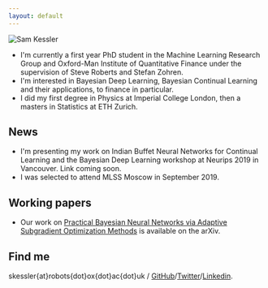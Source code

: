 ```yaml
---
layout: default
---
```


![Sam Kessler](https://github.com/skezle/skezle.github.io/_assets/me.png)

* I'm currently a first year PhD student in the Machine Learning Research Group and 
Oxford-Man Institute of Quantitative Finance under the supervision of Steve Roberts
 and Stefan Zohren. 
* I'm interested in Bayesian Deep Learning, Bayesian Continual Learning and their
applications, to finance in particular. 
* I did my first degree in Physics at Imperial College London, then a masters in 
Statistics at ETH Zurich.

## News

* I'm presenting my work on Indian Buffet Neural Networks for Continual Learning and the 
Bayesian Deep Learning workshop at Neurips 2019 in Vancouver. Link coming soon.
* I was selected to attend MLSS Moscow in September 2019.

## Working papers

* Our work on [Practical Bayesian Neural Networks via Adaptive
Subgradient Optimization Methods](https://arxiv.org/pdf/1811.03679.pdf) is available on 
the arXiv.

## Find me
 skessler{at}robots{dot}ox{dot}ac{dot}uk / [GitHub](http://github.com/skezle)/[Twitter](http://twitter.com/SamKezz)/[Linkedin](https://uk.linkedin.com/pub/samuel-kessler/39/aa2/79).

